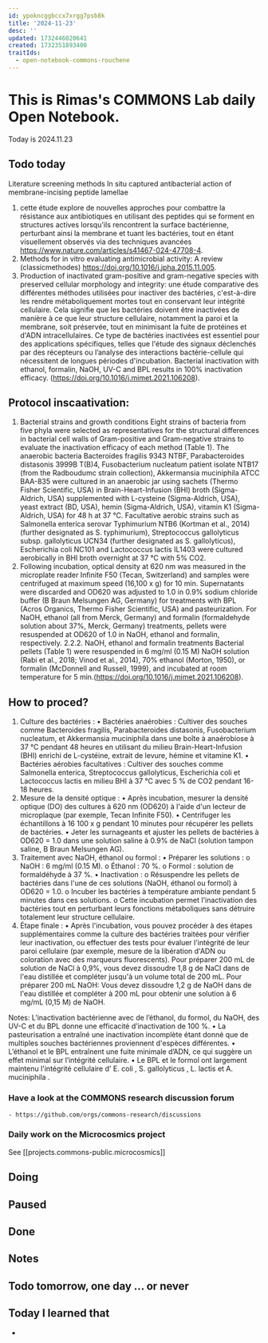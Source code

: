 ```yaml
---
id: ypokncggbccx7xrgg7psb8k
title: '2024-11-23'
desc: ''
updated: 1732446020641
created: 1732351893400
traitIds:
  - open-notebook-commons-rouchene
---
```




# This is Rimas's COMMONS Lab daily Open Notebook.

Today is 2024.11.23

## Todo today
Literature screening methods 
In situ captured antibacterial action of membrane-incising peptide lamellae 

1. cette étude explore de nouvelles approches pour combattre la résistance aux antibiotiques en utilisant des peptides qui se forment en structures actives lorsqu'ils rencontrent la surface bactérienne, perturbant ainsi la membrane et tuant les bactéries, tout en étant visuellement observés via des techniques avancées https://www.nature.com/articles/s41467-024-47708-4. 
2. Methods for in vitro evaluating antimicrobial activity: A review (classicmethodes) https://doi.org/10.1016/j.jpha.2015.11.005.
3. Production of inactivated gram-positive and gram-negative species with preserved cellular morphology and integrity: une étude comparative des différentes méthodes utilisées pour inactiver des bactéries, c'est-à-dire les rendre métaboliquement mortes tout en conservant leur intégrité cellulaire. Cela signifie que les bactéries doivent être inactivées de manière à ce que leur structure cellulaire, notamment la paroi et la membrane, soit préservée, tout en minimisant la fuite de protéines et d'ADN intracellulaires. Ce type de bactéries inactivées est essentiel pour des applications spécifiques, telles que l'étude des signaux déclenchés par des récepteurs ou l’analyse des interactions bactérie-cellule qui nécessitent de longues périodes d'incubation. Bacterial inactivation with ethanol, formalin, NaOH, UV-C and BPL results in 100% inactivation efficacy. (https://doi.org/10.1016/j.mimet.2021.106208).  
## Protocol inscaativation: 
1. Bacterial strains and growth conditions
Eight strains of bacteria from five phyla were selected as representatives for the structural differences in bacterial cell walls of Gram-positive and Gram-negative strains to evaluate the inactivation efficacy of each method (Table 1). The anaerobic bacteria Bacteroides fragilis 9343 NTBF, Parabacteroides distasonis 3999B T(B)4, Fusobacterium nucleatum patient isolate NTB17 (from the Radboudumc strain collection), Akkermansia muciniphila ATCC BAA-835 were cultured in an anaerobic jar using sachets (Thermo Fisher Scientific, USA) in Brain-Heart-Infusion (BHI) broth (Sigma-Aldrich, USA) supplemented with L-cysteine (Sigma-Aldrich, USA), yeast extract (BD, USA), hemin (Sigma-Aldrich, USA), vitamin K1 (Sigma-Aldrich, USA) for 48 h at 37 °C. Facultative aerobic strains such as Salmonella enterica serovar Typhimurium NTB6 (Kortman et al., 2014) (further designated as S. typhimurium), Streptococcus gallolyticus subsp. gallolyticus UCN34 (further designated as S. gallolyticus), Escherichia coli NC101 and Lactococcus lactis IL1403 were cultured aerobically in BHI broth overnight at 37 °C with 5% CO2.
2. Following incubation, optical density at 620 nm was measured in the microplate reader Infinite F50 (Tecan, Switzerland) and samples were centrifuged at maximum speed (16,100 x g) for 10 min. Supernatants were discarded and OD620 was adjusted to 1.0 in 0.9% sodium chloride buffer (B Braun Melsungen AG, Germany) for treatments with BPL (Acros Organics, Thermo Fisher Scientific, USA) and pasteurization. For NaOH, ethanol (all from Merck, Germany) and formalin (formaldehyde solution about 37%, Merck, Germany) treatments, pellets were resuspended at OD620 of 1.0 in NaOH, ethanol and formalin, respectively.
2.2.2. NaOH, ethanol and formalin treatments
Bacterial pellets (Table 1) were resuspended in 6 mg/ml (0.15 M) NaOH solution (Rabi et al., 2018; Vinod et al., 2014), 70% ethanol (Morton, 1950), or formalin (McDonnell and Russell, 1999), and incubated at room temperature for 5 min.(https://doi.org/10.1016/j.mimet.2021.106208).

## How to proced?
1. Culture des bactéries :
•	Bactéries anaérobies : Cultiver des souches comme Bacteroides fragilis, Parabacteroides distasonis, Fusobacterium nucleatum, et Akkermansia muciniphila dans une boîte à anaérobiose à 37 °C pendant 48 heures en utilisant du milieu Brain-Heart-Infusion (BHI) enrichi de L-cystéine, extrait de levure, hémine et vitamine K1.
•	Bactéries aérobies facultatives : Cultiver des souches comme Salmonella enterica, Streptococcus gallolyticus, Escherichia coli et Lactococcus lactis en milieu BHI à 37 °C avec 5 % de CO2 pendant 16-18 heures. 
2. Mesure de la densité optique :
•	Après incubation, mesurer la densité optique (DO) des cultures à 620 nm (OD620) à l'aide d'un lecteur de microplaque (par exemple, Tecan Infinite F50).
•	Centrifuger les échantillons à 16 100 x g pendant 10 minutes pour récupérer les pellets de bactéries.
•	Jeter les surnageants et ajuster les pellets de bactéries à OD620 = 1.0 dans une solution saline à 0.9% de NaCl (solution tampon saline, B Braun Melsungen AG).
3. Traitement avec NaOH, éthanol ou formol :
•	Préparer les solutions :
o	NaOH : 6 mg/ml (0.15 M).
o	Éthanol : 70 %.
o	Formol : solution de formaldéhyde à 37 %.
•	Inactivation :
o	Résuspendre les pellets de bactéries dans l'une de ces solutions (NaOH, éthanol ou formol) à OD620 = 1.0.
o	Incuber les bactéries à température ambiante pendant 5 minutes dans ces solutions.
o	Cette incubation permet l'inactivation des bactéries tout en perturbant leurs fonctions métaboliques sans détruire totalement leur structure cellulaire.
4. Étape finale :
•	Après l'incubation, vous pouvez procéder à des étapes supplémentaires comme la culture des bactéries traitées pour vérifier leur inactivation, ou effectuer des tests pour évaluer l'intégrité de leur paroi cellulaire (par exemple, mesure de la libération d'ADN ou coloration avec des marqueurs fluorescents).
Pour préparer 200 mL de solution de NaCl à 0,9%, vous devez dissoudre 1,8 g de NaCl dans de l'eau distillée et compléter jusqu'à un volume total de 200 mL.
Pour préparer 200 mL NaOH: Vous devez dissoudre 1,2 g de NaOH dans de l'eau distillée et compléter à 200 mL pour obtenir une solution à 6 mg/mL (0,15 M) de NaOH.  


Notes:  L’inactivation bactérienne avec de l’éthanol, du formol, du NaOH, des UV-C et du BPL donne une efficacité d’inactivation de 100 %.
•	La pasteurisation a entraîné une inactivation incomplète étant donné que de multiples souches bactériennes proviennent d'espèces différentes.
•	L’éthanol et le BPL entraînent une fuite minimale d’ADN, ce qui suggère un effet minimal sur l’intégrité cellulaire.
•	Le BPL et le formol ont largement maintenu l'intégrité cellulaire d' E. coli , S. gallolyticus , L. lactis et A. muciniphila .



### Have a look at the COMMONS research discussion forum
    - https://github.com/orgs/commons-research/discussions

### Daily work on the Microcosmics project

See [[projects.commons-public.microcosmics]]


###
###

## Doing

## Paused

## Done

## Notes

## Todo tomorrow, one day ... or never 


###
###


## Today I learned that

- 